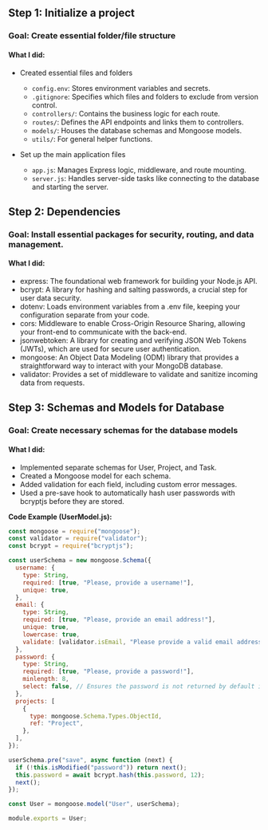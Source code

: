## Step 1: Initialize a project

### Goal: Create essential folder/file structure

#### What I did:

- Created essential files and folders

  - `config.env`: Stores environment variables and secrets.
  - `.gitignore`: Specifies which files and folders to exclude from version control.
  - `controllers/`: Contains the business logic for each route.
  - `routes/`: Defines the API endpoints and links them to controllers.
  - `models/`: Houses the database schemas and Mongoose models.
  - `utils/`: For general helper functions.

- Set up the main application files

  - `app.js`: Manages Express logic, middleware, and route mounting.
  - `server.js`: Handles server-side tasks like connecting to the database and starting the server.

## Step 2: Dependencies

### Goal: Install essential packages for security, routing, and data management.

#### What I did:

- express: The foundational web framework for building your Node.js API.
- bcrypt: A library for hashing and salting passwords, a crucial step for user data security.
- dotenv: Loads environment variables from a .env file, keeping your configuration separate from your code.
- cors: Middleware to enable Cross-Origin Resource Sharing, allowing your front-end to communicate with the back-end.
- jsonwebtoken: A library for creating and verifying JSON Web Tokens (JWTs), which are used for secure user authentication.
- mongoose: An Object Data Modeling (ODM) library that provides a straightforward way to interact with your MongoDB database.
- validator: Provides a set of middleware to validate and sanitize incoming data from requests.

## Step 3: Schemas and Models for Database

### Goal: Create necessary schemas for the database models

#### What I did:

- Implemented separate schemas for User, Project, and Task.
- Created a Mongoose model for each schema.
- Added validation for each field, including custom error messages.
- Used a pre-save hook to automatically hash user passwords with bcryptjs before they are stored.

**Code Example (UserModel.js):**

```js
const mongoose = require("mongoose");
const validator = require("validator");
const bcrypt = require("bcryptjs");

const userSchema = new mongoose.Schema({
  username: {
    type: String,
    required: [true, "Please, provide a username!"],
    unique: true,
  },
  email: {
    type: String,
    required: [true, "Please, provide an email address!"],
    unique: true,
    lowercase: true,
    validate: [validator.isEmail, "Please provide a valid email address"],
  },
  password: {
    type: String,
    required: [true, "Please, provide a password!"],
    minlength: 8,
    select: false, // Ensures the password is not returned by default in queries
  },
  projects: [
    {
      type: mongoose.Schema.Types.ObjectId,
      ref: "Project",
    },
  ],
});

userSchema.pre("save", async function (next) {
  if (!this.isModified("password")) return next();
  this.password = await bcrypt.hash(this.password, 12);
  next();
});

const User = mongoose.model("User", userSchema);

module.exports = User;
```
